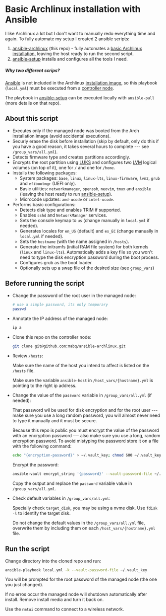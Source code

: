 # Basic Archlinux installation with Ansible

I like Archlinux a lot but I don't want to manually redo everything time and again. To fully automate my setup I created 2 ansible scripts:

1. [ansible-archlinux](https://github.com/mabq/ansible-archlinux) (this repo) - fully automates a [basic Archlinux installation](https://wiki.archlinux.org/title/Installation_guide), leaving the host ready to run the second script.
2. [ansible-setup](https://github.com/mabq/ansible-setup) installs and configures all the tools I need.

##### Why two different scrips?

[Ansible](https://archlinux.org/packages/extra/any/ansible/) is not included in the Archlinux [installation image](https://archlinux.org/download/), so this playbook (`local.yml`) must be executed from a [controller node](https://docs.ansible.com/ansible/latest/getting_started/index.html#getting-started-with-ansible).

The playbook in [ansible-setup](https://github.com/mabq/ansible-setup) can be executed locally with `ansible-pull` (more details on that repo).


## About this script

   - Executes only if the managed node was booted from the Arch installation image (avoid accidental executions).
   - Securly erase the disk before installation (skip by default, only do this if you have a good reason, it takes several hours to complete --- see `/group_vars/all.yml`).
   - Detects firmware type and creates partitions accordingly.
   - Encrypts the root partition using [LUKS](https://wiki.archlinux.org/title/Dm-crypt/Encrypting_an_entire_system#LVM_on_LUKS) and configures two [LVM](https://wiki.archlinux.org/title/LVM) logical volumes (on top of it), one for `/` and one for `/home`.
   - Installs the following packages:
     - System packages: `base`, `linux`, `linux-lts`, `linux-firmware`, `lvm2`, `grub` and `efibootmgr` (UEFI only).
     - Basic utilities: `networkmanager`, `openssh`, `neovim`, `tmux` and `ansible` (leaving the host ready to run [ansible-setup](https://github.com/mabq/ansible-setup)).
     - Microcode updates: `amd-ucode` or `intel-ucode`.
   - Performs basic configurations:
     - Detects disk type and enables TRIM if supported.
     - Enables `sshd` and `NetworkManager` services.
     - Sets the console keymap to `us` (change manually in `local.yml` if needed).
     - Generates locales for `en_US` (default) and `es_EC` (change manually in `local.yml` if needed).
     - Sets the `hostname` (with the name assigned in `/hosts`).
     - Generate the initramfs (initial RAM file system) for both kernels (`linux` and `linux-lts`). Automatically adds a key file so you won't need to type the disk encryption password during the boot process.
     - Configures grub as the boot loader.
     - Optionally sets up a swap file of the desired size (see `group_vars`)


## Before running the script

- Change the password of the root user in the managed node:

    ```bash
    # use a simple password, its only temporary
    passwd
    ```

- Annotate the IP address of the managed node:

    ```bash
    ip a
    ```

- Clone this repo on the controller node:

   ```bash
   git clone git@github.com:mabq/ansible-archlinux.git
   ``` 

- Review `/hosts`:

    Make sure the name of the host you intend to affect is listed on the `/hosts` file.

    Make sure the variable `ansible-host` in `/host_vars/{hostname}.yml` is pointing to the right ip address.

- Change the value of the `password` variable in `/group_vars/all.yml` (if needed):

    That password wil be used for disk encryption and for the root user --- make sure you use a long random password, you will almost never need to type it manually and it must be secure.

    Because this repo is public you must encrypt the value of the password with an encryption password --- also make sure you use a long, random encryption password. To avoid mistyping the password store it on a file with the following command:

    ```bash
    echo "{encryption-password}" > ~/.vault_key; chmod 600 ~/.vault_key
    ```

    Encrypt the password:

    ```bash
    ansible-vault encrypt_string '{password}' --vault-password-file ~/.vault_key --name 'password'`
    ```

    Copy the output and replace the `password` variable value in `/group_vars/all.yml`.

- Check default variables in `/group_vars/all.yml`:

    Specially check `target_disk`, you may be using a nvme disk. Use `fdisk -l` to identify the target disk.

    Do not change the default values in the `/group_vars/all.yml` file, overwrite them by including them on each `/host_vars/{hostname}.yml` file.


## Run the script

Change directory into the cloned repo and run:

```bash
ansible-playbook local.yml -k --vault-password-file ~/.vault_key
```

You will be prompted for the root password of the managed node (the one you just changed).

If no erros occur the managed node will shutdown automatically after install. Remove install media and turn it back on.

Use the `nmtui` command to connect to a wireless network.

